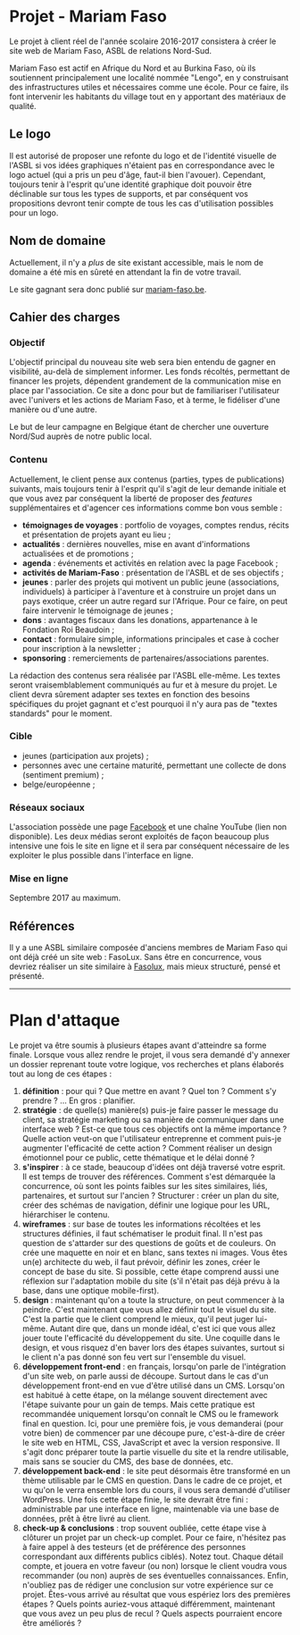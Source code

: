 # Projet - Mariam Faso

Le projet à client réel de l'année scolaire 2016-2017 consistera à créer le site web de Mariam Faso, ASBL de relations Nord-Sud.

Mariam Faso est actif en Afrique du Nord et au Burkina Faso, où ils soutiennent principalement une localité nommée "Lengo", en y construisant des infrastructures utiles et nécessaires comme une école. Pour ce faire, ils font intervenir les habitants du village tout en y apportant des matériaux de qualité.

## Le logo

Il est autorisé de proposer une refonte du logo et de l'identité visuelle de l'ASBL si vos idées graphiques n'étaient pas en correspondance avec le logo actuel (qui a pris un peu d'âge, faut-il bien l'avouer). Cependant, toujours tenir à l'esprit qu'une identité graphique doit pouvoir être déclinable sur tous les types de supports, et par conséquent vos propositions devront tenir compte de tous les cas d'utilisation possibles pour un logo.

## Nom de domaine

Actuellement, il n'y a _plus_ de site existant accessible, mais le nom de domaine a été mis en sûreté en attendant la fin de votre travail. 

Le site gagnant sera donc publié sur [mariam-faso.be](http://www.mariam-faso.be/).

## Cahier des charges

### Objectif

L'objectif principal du nouveau site web sera bien entendu de gagner en visibilité, au-delà de simplement informer. Les fonds récoltés, permettant de financer les projets, dépendent grandement de la communication mise en place par l'association. Ce site a donc pour but de familiariser l'utilisateur avec l'univers et les actions de Mariam Faso, et à terme, le fidéliser d'une manière ou d'une autre.

Le but de leur campagne en Belgique étant de chercher une ouverture Nord/Sud auprès de notre public local.

### Contenu

Actuellement, le client pense aux contenus (parties, types de publications) suivants, mais toujours tenir à l'esprit qu'il s'agit de leur demande initiale et que vous avez par conséquent la liberté de proposer des _features_ supplémentaires et d'agencer ces informations comme bon vous semble :

- **témoignages de voyages** : portfolio de voyages, comptes rendus, récits et présentation de projets ayant eu lieu ;
- **actualités** : dernières nouvelles, mise en avant d'informations actualisées et de promotions ;
- **agenda** : événements et activités en relation avec la page Facebook ;
- **activités de Mariam-Faso** : présentation de l'ASBL et de ses objectifs ;
- **jeunes** : parler des projets qui motivent un public jeune (associations, individuels) à participer à l'aventure et à construire un projet dans un pays exotique, créer un autre regard sur l'Afrique. Pour ce faire, on peut faire intervenir le témoignage de jeunes ;
- **dons** : avantages fiscaux dans les donations, appartenance à le Fondation Roi Beaudoin ;
- **contact** : formulaire simple, informations principales et case à cocher pour inscription à la newsletter ;
- **sponsoring** : remerciements de partenaires/associations parentes.

La rédaction des contenus sera réalisée par l'ASBL elle-même. Les textes seront vraisemblablement communiqués au fur et à mesure du projet. Le client devra sûrement adapter ses textes en fonction des besoins spécifiques du projet gagnant et c'est pourquoi il n'y aura pas de "textes standards" pour le moment.

### Cible

- jeunes (participation aux projets) ;
- personnes avec une certaine maturité, permettant une collecte de dons (sentiment premium) ;
- belge/européenne ;

### Réseaux sociaux

L'association possède une page [Facebook](https://www.facebook.com/MariamFaso/) et une chaîne YouTube (lien non disponible). Les deux médias seront exploités de façon beaucoup plus intensive une fois le site en ligne et il sera par conséquent nécessaire de les exploiter le plus possible dans l'interface en ligne.

### Mise en ligne

Septembre 2017 au maximum.

## Références

Il y a une ASBL similaire composée d'anciens membres de Mariam Faso qui ont déjà créé un site web : FasoLux. Sans être en concurrence, vous devriez réaliser un site similaire à [Fasolux](http://fasolux.be/), mais mieux structuré, pensé et présenté.

---

# Plan d'attaque

Le projet va être soumis à plusieurs étapes avant d'atteindre sa forme finale. Lorsque vous allez rendre le projet, il vous sera demandé d'y annexer un dossier reprenant toute votre logique, vos recherches et plans élaborés tout au long de ces étapes :

1. **définition** : pour qui ? Que mettre en avant ? Quel ton ? Comment s'y prendre ? ... En gros : planifier.
2. **stratégie** : de quelle(s) manière(s) puis-je faire passer le message du client, sa stratégie marketing ou sa manière de communiquer dans une interface web ? Est-ce que tous ces objectifs ont la même importance ? Quelle action veut-on que l'utilisateur entreprenne et comment puis-je augmenter l'efficacité de cette action ? Comment réaliser un design émotionnel pour ce public, cette thématique et le délai donné ?
3. **s'inspirer** : à ce stade, beaucoup d'idées ont déjà traversé votre esprit. Il est temps de trouver des références. Comment s'est démarquée la concurrence, où sont les points faibles sur les sites similaires, liés, partenaires, et surtout sur l'ancien ?
Structurer : créer un plan du site, créer des schémas de navigation, définir une logique pour les URL, hiérarchiser le contenu.
4. **wireframes** : sur base de toutes les informations récoltées et les structures définies, il faut schématiser le produit final. Il n'est pas question de s'attarder sur des questions de goûts et de couleurs. On crée une maquette en noir et en blanc, sans textes ni images. Vous êtes un(e) architecte du web, il faut prévoir, définir les zones, créer le concept de base du site. Si possible, cette étape comprend aussi une réflexion sur l'adaptation mobile du site (s'il n'était pas déjà prévu à la base, dans une optique mobile-first).
5. **design** : maintenant qu'on a toute la structure, on peut commencer à la peindre. C'est maintenant que vous allez définir tout le visuel du site. C'est la partie que le client comprend le mieux, qu'il peut juger lui-même. Autant dire que, dans un monde idéal, c'est ici que vous allez jouer toute l'efficacité du développement du site. Une coquille dans le design, et vous risquez d'en baver lors des étapes suivantes, surtout si le client n'a pas donné son feu vert sur l'ensemble du visuel.
6. **développement front-end** : en français, lorsqu'on parle de l'intégration d'un site web, on parle aussi de découpe. Surtout dans le cas d'un développement front-end en vue d'être utilisé dans un CMS. Lorsqu'on est habitué à cette étape, on la mélange souvent directement avec l'étape suivante pour un gain de temps. Mais cette pratique est recommandée uniquement lorsqu'on connaît le CMS ou le framework final en question. Ici, pour une première fois, je vous demanderai (pour votre bien) de commencer par une découpe pure, c'est-à-dire de créer le site web en HTML, CSS, JavaScript et avec la version responsive. Il s'agit donc préparer toute la partie visuelle du site et la rendre utilisable, mais sans se soucier du CMS, des base de données, etc.
7. **développement back-end** : le site peut désormais être transformé en un thème utilisable par le CMS en question. Dans le cadre de ce projet, et vu qu'on le verra ensemble lors du cours, il vous sera demandé d'utiliser WordPress. Une fois cette étape finie, le site devrait être fini : administrable par une interface en ligne, maintenable via une base de données, prêt à être livré au client.
8. **check-up & conclusions** : trop souvent oubliée, cette étape vise à clôturer un projet par un check-up complet. Pour ce faire, n'hésitez pas à faire appel à des testeurs (et de préférence des personnes correspondant aux différents publics ciblés). Notez tout. Chaque détail compte, et jouera en votre faveur (ou non) lorsque le client voudra vous recommander (ou non) auprès de ses éventuelles connaissances. Enfin, n'oubliez pas de rédiger une conclusion sur votre expérience sur ce projet. Êtes-vous arrivé au résultat que vous espériez lors des premières étapes ? Quels points auriez-vous attaqué différemment, maintenant que vous avez un peu plus de recul ? Quels aspects pourraient encore être améliorés ?
